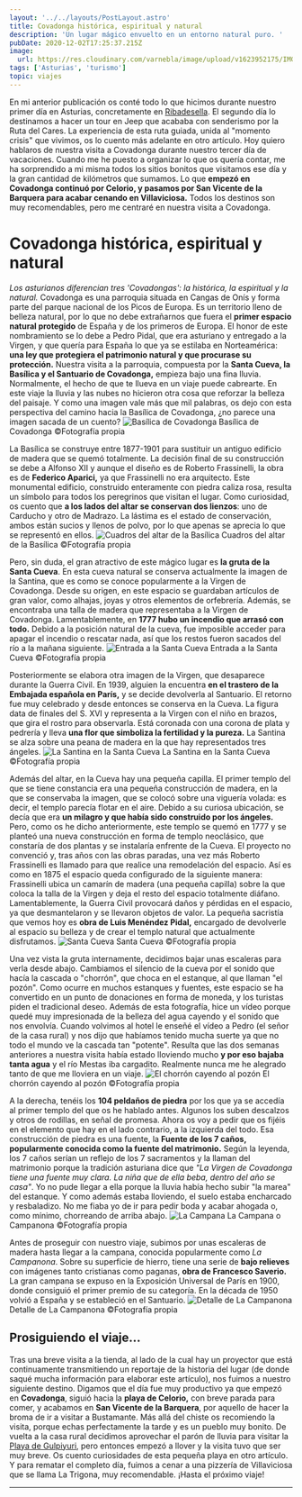```yaml
---
layout: '../../layouts/PostLayout.astro'
title: Covadonga histórica, espiritual y natural
description: 'Un lugar mágico envuelto en un entorno natural puro. '
pubDate: 2020-12-02T17:25:37.215Z
image:
  url: https://res.cloudinary.com/varnebla/image/upload/v1623952175/IMG20201014111036_uwvzes.jpg
tags: ['Asturias', 'turismo']
topic: viajes
---
```


En mi anterior publicación os conté todo lo que hicimos durante nuestro primer
día en Asturias, concretamente en
[Ribadesella](https://www.lameninaperdida.art/blog/ribadesella/). El segundo
día lo destinamos a hacer un tour en Jeep que acababa con senderismo por la
Ruta del Cares. La experiencia de esta ruta guiada, unida al "momento crisis"
que vivimos, os lo cuento más adelante en otro artículo.
Hoy quiero hablaros de nuestra visita a Covadonga durante nuestro tercer día de vacaciones. Cuando me he puesto a organizar lo que os quería contar, me ha sorprendido a mi misma todos los sitios bonitos que visitamos ese día y la gran cantidad de kilómetros que sumamos. Lo que **empezó en Covadonga continuó por Celorio, y pasamos por San Vicente de la Barquera para acabar cenando en Villaviciosa.** Todos los destinos son muy recomendables, pero me centraré en nuestra visita a Covadonga.

# Covadonga histórica, espiritual y natural

_Los asturianos diferencian tres 'Covadongas': la histórica, la espiritual y la natural._
Covadonga es una parroquia situada en Cangas de Onís y forma parte del parque nacional de los Picos de Europa. Es un territorio lleno de belleza natural, por lo que no debe extrañarnos que fuera el **primer espacio natural protegido** de España y de los primeros de Europa. El honor de este nombramiento se lo debe a Pedro Pidal, que era asturiano y entregado a la Virgen, y que quería para España lo que ya se estilaba en Norteamérica: **una ley que protegiera el patrimonio natural y que procurase su protección.**
Nuestra visita a la parroquia, compuesta por la **Santa Cueva, la Basílica y el Santuario de Covadonga,** empieza bajo una fina lluvia. Normalmente, el hecho de que te llueva en un viaje puede cabrearte. En este viaje la lluvia y las nubes no hicieron otra cosa que reforzar la belleza del paisaje. Y como una imagen vale más que mil palabras, os dejo con esta perspectiva del camino hacia la Basílica de Covadonga, ¿no parece una imagen sacada de un cuento?
![Basílica de Covadonga](https://res.cloudinary.com/varnebla/image/upload/v1623952008/IMG20201014111036_u3yg5g.jpg 'Basílica de Covadonga ©Fotografía propia')
Basílica de Covadonga ©Fotografía propia

La Basílica se construye entre 1877-1901 para sustituir un antiguo edificio de madera que se quemó totalmente. La decisión final de su construcción se debe a Alfonso XII y aunque el diseño es de Roberto Frassinelli, la obra es de **Federico Aparici,** ya que Frassinelli no era arquitecto. Este monumental edificio, construido enteramente con piedra caliza rosa, resulta un símbolo para todos los peregrinos que visitan el lugar. Como curiosidad, os cuento que **a los lados del altar se conservan dos lienzos**: uno de Carducho y otro de Madrazo. La lástima es el estado de conservación, ambos están sucios y llenos de polvo, por lo que apenas se aprecia lo que se representó en ellos.
![Cuadros del altar de la Basílica](https://res.cloudinary.com/varnebla/image/upload/v1624656196/IMG20201014111412_1_i43x3m.jpg 'Cuadros del altar de la Basílica ©Fotografía propia')
Cuadros del altar de la Basílica ©Fotografía propia

Pero, sin duda, el gran atractivo de este mágico lugar es **la gruta de la Santa Cueva**. En esta cueva natural se conserva actualmente la imagen de la Santina, que es como se conoce popularmente a la Virgen de Covadonga. Desde su origen, en este espacio se guardaban artículos de gran valor, como alhajas, joyas y otros elementos de orfebrería. Además, se encontraba una talla de madera que representaba a la Virgen de Covadonga. Lamentablemente, en **1777 hubo un incendio que arrasó con todo.** Debido a la posición natural de la cueva, fue imposible acceder para apagar el incendio o rescatar nada, así que los restos fueron sacados del río a la mañana siguiente.
![Entrada a la Santa Cueva](https://res.cloudinary.com/varnebla/image/upload/v1624656277/IMG20201014112613_y03kjp.jpg 'Entrada a la Santa Cueva ©Fotografía propia')
Entrada a la Santa Cueva ©Fotografía propia

Posteriormente se elabora otra imagen de la Virgen, que desaparece durante la Guerra Civil. En 1939, alguien la encuentra **en el trastero de la Embajada española en París,** y se decide devolverla al Santuario. El retorno fue muy celebrado y desde entonces se conserva en la Cueva. La figura data de finales del S. XVI y representa a la Virgen con el niño en brazos, que gira el rostro para observarla. Está coronada con una corona de plata y pedrería y lleva **una flor que simboliza la fertilidad y la pureza.** La Santina se alza sobre una peana de madera en la que hay representados tres ángeles.
![La Santina en la Santa Cueva](https://res.cloudinary.com/varnebla/image/upload/v1625060231/IMG20201014112959_1_gis6na.jpg 'La Santina en la Santa Cueva ©Fotografía propia')
La Santina en la Santa Cueva ©Fotografía propia

Además del altar, en la Cueva hay una pequeña capilla. El primer templo del que se tiene constancia era una pequeña construcción de madera, en la que se conservaba la imagen, que se colocó sobre una viguería volada: es decir, el templo parecía flotar en el aire. Debido a su curiosa ubicación, se decía que era **un milagro y que había sido construido por los ángeles.** Pero, como os he dicho anteriormente, este templo se quemó en 1777 y se planteó una nueva construcción en forma de templo neoclásico, que constaría de dos plantas y se instalaría enfrente de la Cueva. El proyecto no convenció y, tras años con las obras paradas, una vez más Roberto Frassinelli es llamado para que realice una remodelación del espacio.
Así es como en 1875 el espacio queda configurado de la siguiente manera: Frassinelli ubica un camarín de madera (una pequeña capilla) sobre la que coloca la talla de la Virgen y deja el resto del espacio totalmente diáfano. Lamentablemente, la Guerra Civil provocará daños y pérdidas en el espacio, ya que desmantelaron y se llevaron objetos de valor. La pequeña sacristía que vemos hoy es **obra de Luis Menéndez Pidal,** encargado de devolverle al espacio su belleza y de crear el templo natural que actualmente disfrutamos.
![Santa Cueva](https://res.cloudinary.com/varnebla/image/upload/v1625059406/IMG20201014113148_1_f5lzxt.jpg 'Santa Cueva ©Fotografía propia')
Santa Cueva ©Fotografía propia

Una vez vista la gruta internamente, decidimos bajar unas escaleras para verla desde abajo. Cambiamos el silencio de la cueva por el sonido que hacía la cascada o "chorrón", que choca en el estanque, al que llaman "el pozón". Como ocurre en muchos estanques y fuentes, este espacio se ha convertido en un punto de donaciones en forma de moneda, y los turistas piden el tradicional deseo. Además de esta fotografía, hice un vídeo porque quedé muy impresionada de la belleza del agua cayendo y el sonido que nos envolvía. Cuando volvimos al hotel le enseñé el vídeo a Pedro (el señor de la casa rural) y nos dijo que habíamos tenido mucha suerte ya que no todo el mundo ve la cascada tan "potente". Resulta que las dos semanas anteriores a nuestra visita había estado lloviendo mucho **y por eso bajaba tanta agua** y el río Mestas iba cargadito. Realmente nunca me he alegrado tanto de que me lloviera en un viaje.
![El chorrón cayendo al pozón](https://res.cloudinary.com/varnebla/image/upload/v1624653350/IMG20201014115036_bs7bxz.jpg 'El chorrón cayendo al pozón ©Fotografía propia')
El chorrón cayendo al pozón ©Fotografía propia

A la derecha, tenéis los **104 peldaños de piedra** por los que ya se accedía al primer templo del que os he hablado antes. Algunos los suben descalzos y otros de rodillas, en señal de promesa. Ahora os voy a pedir que os fijéis en el elemento que hay en el lado contrario, a la izquierda del todo. Esa construcción de piedra es una fuente, la **Fuente de los 7 caños, popularmente conocida como la fuente del matrimonio.** Según la leyenda, los 7 caños serían un reflejo de los 7 sacramentos y la llaman del matrimonio porque la tradición asturiana dice que _"La Virgen de Covadonga tiene una fuente muy clara. La niña que de ella beba, dentro del año se casa"_. Yo no pude llegar a ella porque la lluvia había hecho subir "la marea" del estanque. Y como además estaba lloviendo, el suelo estaba encharcado y resbaladizo. No me fiaba yo de ir para pedir boda y acabar ahogada o, como mínimo, chorreando de arriba abajo.
![La Campana](https://res.cloudinary.com/varnebla/image/upload/v1624653447/IMG20201014112448_qo2cut.jpg 'La Campana o Campanona ©Fotografía propia')
La Campana o Campanona ©Fotografía propia

Antes de proseguir con nuestro viaje, subimos por unas escaleras de madera hasta llegar a la campana, conocida popularmente como _La Campanona_. Sobre su superficie de hierro, tiene una serie de **bajo relieves** con imágenes tanto cristianas como paganas, **obra de Francesco Saverio.** La gran campana se expuso en la Exposición Universal de París en 1900, donde consiguió el primer premio de su categoría. En la década de 1950 volvió a España y se estableció en el Santuario.
![Detalle de La Campanona](https://res.cloudinary.com/varnebla/image/upload/v1625060502/IMG20201014114143_1_dinzo7.jpg 'Detalle de La Campanona ©Fotografía propia')
Detalle de La Campanona ©Fotografía propia

## Prosiguiendo el viaje...

Tras una breve visita a la tienda, al lado de la cual hay un proyector que está continuamente transmitiendo un reportaje de la historia del lugar (de donde saqué mucha información para elaborar este artículo), nos fuimos a nuestro siguiente destino. Digamos que el día fue muy productivo ya que empezó en **Covadonga**, siguió hacia la **playa de Celorio,** con breve parada para comer, y acabamos en **San Vicente de la Barquera**, por aquello de hacer la broma de ir a visitar a Bustamante. Más allá del chiste os recomiendo la visita, porque echas perfectamente la tarde y es un pueblo muy bonito. De vuelta a la casa rural decidimos aprovechar el parón de lluvia para visitar la [Playa de Gulpiyuri](https://www.lameninaperdida.art/blog/playa-de-gulpiyuri/), pero entonces empezó a llover y la visita tuvo que ser muy breve. Os cuento curiosidades de esta pequeña playa en otro artículo. Y para rematar el completo día, fuimos a cenar a una pizzería de Villaviciosa que se llama La Trigona, muy recomendable.
¡Hasta el próximo viaje!

---
